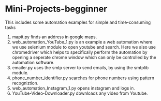 # Mini-Projects-begginner
This includes some automation examples for simple and time-consuming tasks

1. mapit.py finds an address in google maps.
2. web_automation_YouTube_1.py is an example a web automation where we use selenium module to open youtube and search. Here we also use chromedriver which helps to specifically perform the automation by opening a seperate chrome window which can only be controlled by the automation software.
3. emailer.py uses the smtp server to send emails, by using the smtplib module.
4. phone_number_identifier.py searches for phone numbers using pattern recogniztion.
5. web_automation_Instagram_1.py opens instagram and logs in.
6. YouTube-Video-Downloader.py downloads any video from Youtube.
